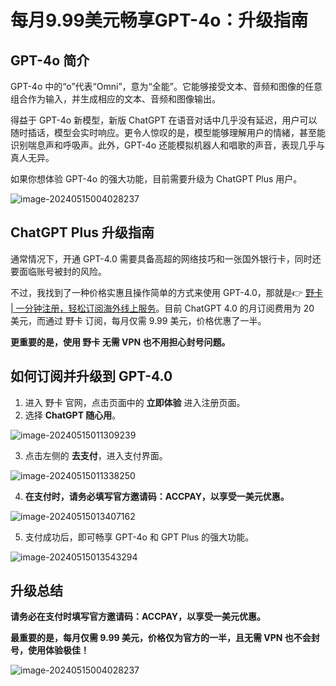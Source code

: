# 每月9.99美元畅享GPT-4o：升级指南

## GPT-4o 简介

GPT-4o 中的“o”代表“Omni”，意为“全能”。它能够接受文本、音频和图像的任意组合作为输入，并生成相应的文本、音频和图像输出。

得益于 GPT-4o 新模型，新版 ChatGPT 在语音对话中几乎没有延迟，用户可以随时插话，模型会实时响应。更令人惊叹的是，模型能够理解用户的情緒，甚至能识别喘息声和呼吸声。此外，GPT-4o 还能模拟机器人和唱歌的声音，表现几乎与真人无异。

如果你想体验 GPT-4o 的强大功能，目前需要升级为 ChatGPT Plus 用户。

![image-20240515004028237](https://bbtdd.com/wp-content/uploads/img/588227798.webp)

## ChatGPT Plus 升级指南

通常情况下，开通 GPT-4.0 需要具备高超的网络技巧和一张国外银行卡，同时还要面临账号被封的风险。

不过，我找到了一种价格实惠且操作简单的方式来使用 GPT-4.0，那就是👉 [野卡 | 一分钟注册，轻松订阅海外线上服务](https://bbtdd.com/yeka)。目前 ChatGPT 4.0 的月订阅费用为 20 美元，而通过 野卡 订阅，每月仅需 9.99 美元，价格优惠了一半。

**更重要的是，使用 野卡 无需 VPN 也不用担心封号问题。**

## 如何订阅并升级到 GPT-4.0

1. 进入 野卡 官网，点击页面中的 **立即体验** 进入注册页面。
2. 选择 **ChatGPT 随心用**。

![image-20240515011309239](https://bbtdd.com/wp-content/uploads/img/269161443595468.webp)

3. 点击左侧的 **去支付**，进入支付界面。

![image-20240515011338250](https://bbtdd.com/wp-content/uploads/img/0637880269132117.webp)

4. **在支付时，请务必填写官方邀请码：ACCPAY，以享受一美元优惠。**

![image-20240515013407162](https://bbtdd.com/wp-content/uploads/img/30700317.webp)

5. 支付成功后，即可畅享 GPT-4o 和 GPT Plus 的强大功能。

![image-20240515013543294](https://bbtdd.com/wp-content/uploads/img/5496987046.webp)

## 升级总结

**请务必在支付时填写官方邀请码：ACCPAY，以享受一美元优惠。**

**最重要的是，每月仅需 9.99 美元，价格仅为官方的一半，且无需 VPN 也不会封号，使用体验极佳！**

![image-20240515004028237](https://bbtdd.com/wp-content/uploads/img/498718824294.webp)